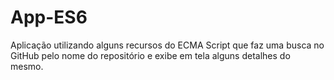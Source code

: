 # App-ES6
Aplicação utilizando alguns recursos do ECMA Script que faz uma busca no GitHub pelo nome do repositório e exibe em tela alguns detalhes do mesmo.
